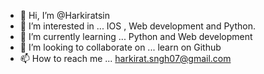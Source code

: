 - 👋 Hi, I’m @Harkiratsin
- 👀 I’m interested in ... IOS , Web development and Python.
- 🌱 I’m currently learning ... Python and Web development
- 💞️ I’m looking to collaborate on ... learn on Github
- 📫 How to reach me ... harkirat.sngh07@gmail.com

<!---
Harkiratsin/Harkiratsin is a ✨ special ✨ repository because its `README.md` (this file) appears on your GitHub profile.
You can click the Preview link to take a look at your changes.
--->

